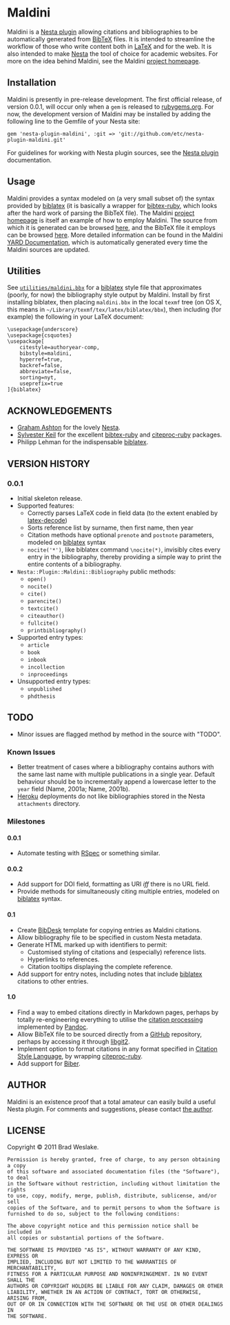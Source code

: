 # Maldini #

Maldini is a [Nesta plugin][nestaplug] allowing citations and bibliographies to be automatically generated from [BibTeX][bibtex] files. It is intended to streamline the workflow of those who write content both in [LaTeX][latex] and for the web.  It is also intended to make [Nesta][nesta] the tool of choice for academic websites. For more on the idea behind Maldini, see the Maldini [project homepage][maldiniproject].

## Installation ##

Maldini is presently in pre-release development. The first official release, of version 0.0.1, will occur only when a `gem` is released to [rubygems.org][rubygems.org]. For now, the development version of Maldini may be installed by adding the following line to the Gemfile of your Nesta site:

    gem 'nesta-plugin-maldini', :git => 'git://github.com/etc/nesta-plugin-maldini.git'

For guidelines for working with Nesta plugin sources, see the [Nesta plugin][nestaplug] documentation.

## Usage ##

Maldini provides a syntax modeled on (a very small subset of) the syntax provided by [biblatex][biblatex] (it is basically a wrapper for [bibtex-ruby][bruby], which looks after the hard work of parsing the BibTeX file). The Maldini [project homepage][maldiniproject] is itself an example of how to employ Maldini. The source from which it is generated can be browsed [here][src], and the BibTeX file it employs can be browsed [here][maldinibib]. More detailed information can be found in the Maldini [YARD Documentation][maldiniyard], which is automatically generated every time the Maldini sources are updated.

## Utilities ##

See [`utilities/maldini.bbx`][maldinibbx] for a [biblatex][] style file that approximates (poorly, for now) the bibliography style output by Maldini. Install by first installing biblatex, then placing `maldini.bbx` in the local `texmf` tree (on OS X, this means in `~/Library/texmf/tex/latex/biblatex/bbx`), then including (for example) the following in your LaTeX document:

    \usepackage{underscore}
    \usepackage{csquotes}
    \usepackage[
    	citestyle=authoryear-comp,
        bibstyle=maldini,
    	hyperref=true,
    	backref=false,
    	abbreviate=false,
    	sorting=nyt,
    	useprefix=true
    ]{biblatex}

## ACKNOWLEDGEMENTS ##

- [Graham Ashton][ashton] for the lovely [Nesta][nesta].
- [Sylvester Keil][keil] for the excellent [bibtex-ruby][bruby] and [citeproc-ruby][cruby] packages.
- Philipp Lehman for the indispensable [biblatex][biblatex].

## VERSION HISTORY ##

### 0.0.1 ###

- Initial skeleton release.
- Supported features:
    - Correctly parses LaTeX code in field data (to the extent enabled by [latex-decode][])
    - Sorts reference list by surname, then first name, then year
    - Citation methods have optional `prenote` and `postnote` parameters, modeled on [biblatex][biblatex] syntax
    - `nocite('*')`, like biblatex command `\nocite(*)`, invisibly cites every entry in the bibliography, thereby providing a simple way to print the entire contents of a bibliography.
- `Nesta::Plugin::Maldini::Bibliography` public methods:
    - `open()`
    - `nocite()`
    - `cite()`
    - `parencite()`
    - `textcite()`
    - `citeauthor()`
    - `fullcite()`
    - `printbibliography()`
- Supported entry types:
    - `article`
    - `book`
    - `inbook`
    - `incollection`
    - `inproceedings`
- Unsupported entry types:
    - `unpublished`
    - `phdthesis`

## TODO ##

- Minor issues are flagged method by method in the source with "TODO".

### Known Issues ###

- Better treatment of cases where a bibliography contains authors with the same last name with multiple publications in a single year. Default behaviour should be to incrementally append a lowercase letter to the `year` field (Name, 2001a; Name, 2001b).
- [Heroku][heroku] deployments do not like bibliographies stored in the Nesta `attachments` directory.

### Milestones ###

#### 0.0.1 ####

- Automate testing with [RSpec][rspec] or something similar.

#### 0.0.2 ####

- Add support for DOI field, formatting as URI *iff* there is no URL field.
- Provide methods for simultaneously citing multiple entries, modeled on [biblatex][biblatex] syntax.

#### 0.1 ####

- Create [BibDesk][bibdesk] template for copying entries as Maldini citations.
- Allow bibliography file to be specified in custom Nesta metadata.
- Generate HTML marked up with identifiers to permit:
  - Customised styling of citations and (especially) reference lists.
  - Hyperlinks to references. 
  - Citation tooltips displaying the complete reference.
- Add support for entry notes, including notes that include [biblatex][biblatex] citations to other entries.

#### 1.0 ####

- Find a way to embed citations directly in Markdown pages, perhaps by totally re-engineering everything to utilise the [citation processing][citepandoc] implemented by [Pandoc][pandoc].
- Allow BibTeX file to be sourced directly from a [GitHub][github] repository, perhaps by accessing it through [libgit2][].
- Implement option to format citations in any format specified in [Citation Style Language][csl], by wrapping [citeproc-ruby][cruby].
- Add support for [Biber][biber].

## AUTHOR ##

Maldini is an existence proof that a total amateur can easily build a useful Nesta plugin.  For comments and suggestions, please contact [the author][brad].

## LICENSE ##

Copyright © 2011 Brad Weslake.

    Permission is hereby granted, free of charge, to any person obtaining a copy
    of this software and associated documentation files (the "Software"), to deal
    in the Software without restriction, including without limitation the rights
    to use, copy, modify, merge, publish, distribute, sublicense, and/or sell
    copies of the Software, and to permit persons to whom the Software is
    furnished to do so, subject to the following conditions:

    The above copyright notice and this permission notice shall be included in
    all copies or substantial portions of the Software.

    THE SOFTWARE IS PROVIDED "AS IS", WITHOUT WARRANTY OF ANY KIND, EXPRESS OR
    IMPLIED, INCLUDING BUT NOT LIMITED TO THE WARRANTIES OF MERCHANTABILITY,
    FITNESS FOR A PARTICULAR PURPOSE AND NONINFRINGEMENT. IN NO EVENT SHALL THE
    AUTHORS OR COPYRIGHT HOLDERS BE LIABLE FOR ANY CLAIM, DAMAGES OR OTHER
    LIABILITY, WHETHER IN AN ACTION OF CONTRACT, TORT OR OTHERWISE, ARISING FROM,
    OUT OF OR IN CONNECTION WITH THE SOFTWARE OR THE USE OR OTHER DEALINGS IN
    THE SOFTWARE.

[ashton]: http://www.zerply.com/profile/grahamashton
[bibdesk]: http://bibdesk.sourceforge.net/
[biber]: http://biblatex-biber.sourceforge.net/
[biblatex]: http://ctan.math.utah.edu/ctan/tex-archive/help/Catalogue/entries/biblatex.html
[bibtex]: http://www.ctan.org/pkg/bibtex
[brad]: http://bweslake.org/
[bruby]: http://inukshuk.github.com/bibtex-ruby/
[citepandoc]: http://johnmacfarlane.net/pandoc/README.html#citations
[cruby]: https://github.com/inukshuk/citeproc-ruby
[csl]: http://citationstyles.org/
[github]: http://github.com/
[hamlredcarpet]: https://github.com/nex3/haml/pull/383
[haml]: http://haml-lang.com/
[heroku]: http://www.heroku.com/
[keil]: http://sylvester.keil.or.at/
[latex]: http://www.latex-project.org/
[latex-decode]: https://github.com/inukshuk/latex-decode
[libgit2]: http://libgit2.github.com/
[maldinibbx]: https://github.com/etc/nesta-plugin-maldini/blob/master/utilities/maldini.bbx
[maldinibib]: https://github.com/etc/bweslake/blob/master/content/attachments/maldini.bib
[maldiniproject]: http://bweslake.org/research/resources/maldini
[maldiniyard]: http://rubydoc.info/github/etc/nesta-plugin-maldini/master/frames
[nestaplug]: http://nestacms.com/docs/plugins
[nesta]: http://nestacms.com
[pandoc]: http://johnmacfarlane.net/pandoc/index.html
[redcarpet]: https://github.com/tanoku/redcarpet
[rspec]: http://rspec.info/
[rubygems.org]: http://rubygems.org
[smarty]: http://daringfireball.net/projects/smartypants/
[src]: https://github.com/etc/bweslake/blob/master/content/pages/research/resources/maldini.haml

